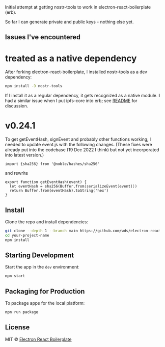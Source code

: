 Initial attempt at getting nostr-tools to work in electron-react-boilerplate (erb).

So far I can generate private and public keys - nothing else yet.

## Issues I've encountered

# treated as a native dependency
After forking electron-react-boilerplate, I installed nostr-tools as a dev dependency:

```bash
npm install -D nostr-tools
```

If I install it as a regular dependency, it gets recognized as a native module.
I had a similar issue when I put ipfs-core into erb; see [README](https://github.com/wds4/electron-react-boilerplate-ipfs-core) for discussion.

# v0.24.1

To get getEventHash, signEvent and probably other functions working, I needed to update event.js with the following changes.
(These fixes were already put into the codebase (19 Dec 2022 I think) but not yet incorporated into latest version.)
```
import {sha256} from '@noble/hashes/sha256'
```

and rewrite
```
export function getEventHash(event) {
  let eventHash = sha256(Buffer.from(serializeEvent(event)))
  return Buffer.from(eventHash).toString('hex')
}
```

## Install

Clone the repo and install dependencies:

```bash
git clone --depth 1 --branch main https://github.com/wds/electron-react-boilerplate-nostr.git your-project-name
cd your-project-name
npm install
```

## Starting Development

Start the app in the `dev` environment:

```bash
npm start
```

## Packaging for Production

To package apps for the local platform:

```bash
npm run package
```
## License

MIT © [Electron React Boilerplate](https://github.com/electron-react-boilerplate)
